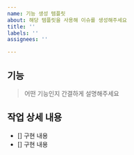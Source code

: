 ```yaml
---
name: 기능 생성 템플릿
about: 해당 템플릿을 사용해 이슈를 생성해주세요
title: ''
labels: ''
assignees: ''

---
```


## 기능
> 어떤 기능인지 간결하게 설명해주세요
## 작업 상세 내용
- [] 구현 내용
- [] 구현 내용
